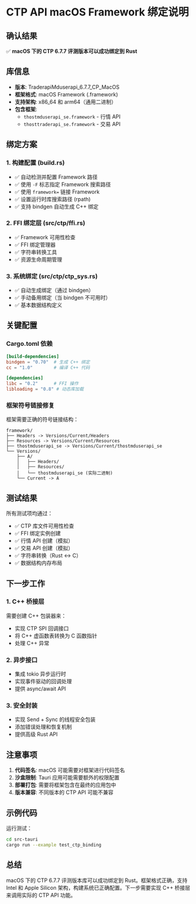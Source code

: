 # CTP API macOS Framework 绑定说明

## 确认结果
✅ **macOS 下的 CTP 6.7.7 评测版本可以成功绑定到 Rust**

## 库信息
- **版本**: TraderapiMduserapi_6.7.7_CP_MacOS
- **框架格式**: macOS Framework (.framework)
- **支持架构**: x86_64 和 arm64（通用二进制）
- **包含框架**:
  - `thostmduserapi_se.framework` - 行情 API
  - `thosttraderapi_se.framework` - 交易 API

## 绑定方案

### 1. 构建配置 (build.rs)
- ✅ 自动检测并配置 Framework 路径
- ✅ 使用 `-F` 标志指定 Framework 搜索路径
- ✅ 使用 `framework=` 链接 Framework
- ✅ 设置运行时库搜索路径 (rpath)
- ✅ 支持 bindgen 自动生成 C++ 绑定

### 2. FFI 绑定层 (src/ctp/ffi.rs)
- ✅ Framework 可用性检查
- ✅ FFI 绑定管理器
- ✅ 字符串转换工具
- ✅ 资源生命周期管理

### 3. 系统绑定 (src/ctp/ctp_sys.rs)
- ✅ 自动生成绑定（通过 bindgen）
- ✅ 手动备用绑定（当 bindgen 不可用时）
- ✅ 基本数据结构定义

## 关键配置

### Cargo.toml 依赖
```toml
[build-dependencies]
bindgen = "0.70"  # 生成 C++ 绑定
cc = "1.0"        # 编译 C++ 代码

[dependencies]
libc = "0.2"      # FFI 操作
libloading = "0.8" # 动态库加载
```

### 框架符号链接修复
框架需要正确的符号链接结构：
```
framework/
├── Headers -> Versions/Current/Headers
├── Resources -> Versions/Current/Resources
├── thostmduserapi_se -> Versions/Current/thostmduserapi_se
└── Versions/
    ├── A/
    │   ├── Headers/
    │   ├── Resources/
    │   └── thostmduserapi_se (实际二进制)
    └── Current -> A
```

## 测试结果
所有测试项均通过：
- ✅ CTP 库文件可用性检查
- ✅ FFI 绑定实例创建
- ✅ 行情 API 创建（模拟）
- ✅ 交易 API 创建（模拟）
- ✅ 字符串转换（Rust ↔ C）
- ✅ 数据结构内存布局

## 下一步工作

### 1. C++ 桥接层
需要创建 C++ 包装器来：
- 实现 CTP SPI 回调接口
- 将 C++ 虚函数表转换为 C 函数指针
- 处理 C++ 异常

### 2. 异步接口
- 集成 tokio 异步运行时
- 实现事件驱动的回调处理
- 提供 async/await API

### 3. 安全封装
- 实现 Send + Sync 的线程安全包装
- 添加错误处理和恢复机制
- 提供高级 Rust API

## 注意事项

1. **代码签名**: macOS 可能需要对框架进行代码签名
2. **沙盒限制**: Tauri 应用可能需要额外的权限配置
3. **部署打包**: 需要将框架包含在最终的应用包中
4. **版本兼容**: 不同版本的 CTP API 可能不兼容

## 示例代码
运行测试：
```bash
cd src-tauri
cargo run --example test_ctp_binding
```

## 总结
macOS 下的 CTP 6.7.7 评测版本库可以成功绑定到 Rust。框架格式正确，支持 Intel 和 Apple Silicon 架构，构建系统已正确配置。下一步需要实现 C++ 桥接层来调用实际的 CTP API 功能。